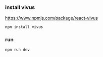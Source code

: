 ### install vivus
https://www.npmjs.com/package/react-vivus

```bash
npm install vivus
```

### run

```bash
npm run dev
```
